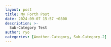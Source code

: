 ```yaml
---
layout: post
title: My Forth Post
date: 2024-09-07 15:57 +0800
description: >-
  Sub-Category Test
author: ryo
categories: [Another-Category, Sub-Category-2]
---
```

